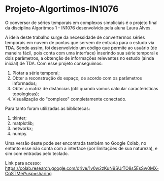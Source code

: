 # Projeto-Algortimos-IN1076


O conversor de séries temporais em complexos simpliciais é o projeto final da disciplina Algoritmos 1 - IN1076 desenvolvido pela aluna Laura Alves. 

A ideia deste trabalho surge da necessidade de convertermos séries temporais em nuvem de pontos que servem de entrada para o estudo via TDA. Sendo assim, foi desenvolvido um código que permite ao usuário (de maneira fácil, pois conta com uma interface) inserindo sua série temporal e dois parâmetros, a obtenção de informações relevantes no estudo (ainda inicial) de TDA.
Com esse projeto conseguimos:
  1. Plotar a série temporal;
  2. Obter a reconstrução do espaço, de acordo com os parâmetros informados;
  3. Obter a matriz de distâncias (útil quando vamos calcular caracteristicas topologicas);
  4. Visualização do "complexo" completamente conectado.

Para tanto foram utilizadas as bibliotecas: 
 1. tkinter;
 2. matplotlib;
 3. networkx;
 4. numpy.

Uma versão deste pode ser encontrada também no Google Colab, no entanto esse não conta com a interface (por limitações de sua natureza), e sim com entradas pelo teclado. 

Link para acesso: https://colab.research.google.com/drive/1v0w2zKuN9SUrTO8s5EsSw0MX-CqSTMei?usp=sharing
